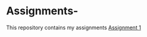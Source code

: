 # Assignments-
This repository contains my assignments
[Assignment 1](http://localhost:8888/notebooks/Assignment_week_2%20(3).ipynb)
